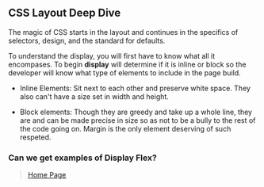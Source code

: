 ## CSS Layout Deep Dive ## 

The magic of CSS starts in the layout and continues in the specifics of selectors, design, and the standard for defaults. 

To understand the display, you will first have to know what all it encompases. To begin **display** will determine if it is inline or block so the developer will know what type of elements to include in the page build. 

- Inline Elements: Sit next to each other and preserve white space. They also can't have a size set in width and height. 

- Block elements: Though they are greedy and take up a whole line, they are and can be made precise in size so as not to be a bully to the rest of the code going on. Margin is the only element deserving of such respeted. 

### Can we get examples of Display Flex? ###



> [Home Page](README.md)